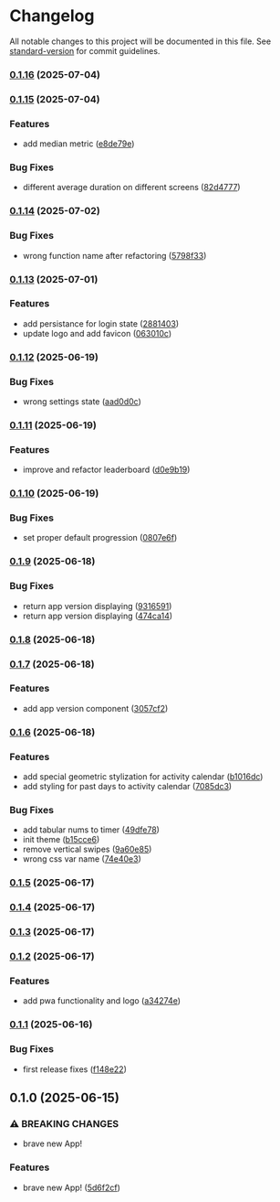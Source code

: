 # Changelog

All notable changes to this project will be documented in this file. See [standard-version](https://github.com/conventional-changelog/standard-version) for commit guidelines.

### [0.1.16](https://github.com/m0rtyn/skuka-app/compare/v0.1.15...v0.1.16) (2025-07-04)

### [0.1.15](https://github.com/m0rtyn/skuka-app/compare/v0.1.14...v0.1.15) (2025-07-04)


### Features

* add median metric ([e8de79e](https://github.com/m0rtyn/skuka-app/commit/e8de79ea80ad9a14b76c635bddc4a530c5aaa039))


### Bug Fixes

* different average duration on different screens ([82d4777](https://github.com/m0rtyn/skuka-app/commit/82d47776265da510b735049e18768f3380088867))

### [0.1.14](https://github.com/m0rtyn/skuka-app/compare/v0.1.13...v0.1.14) (2025-07-02)


### Bug Fixes

* wrong function name after refactoring ([5798f33](https://github.com/m0rtyn/skuka-app/commit/5798f3347255c0d1f5ef31f79e306a5620a4ac40))

### [0.1.13](https://github.com/m0rtyn/skuka-app/compare/v0.1.12...v0.1.13) (2025-07-01)


### Features

* add persistance for login state ([2881403](https://github.com/m0rtyn/skuka-app/commit/28814031f267d9d742011719878eed30a6cbec38))
* update logo and add favicon ([063010c](https://github.com/m0rtyn/skuka-app/commit/063010ca8c3958e3e9a12400f9ff4a428901d83f))

### [0.1.12](https://github.com/m0rtyn/skuka-app/compare/v0.1.11...v0.1.12) (2025-06-19)


### Bug Fixes

* wrong settings state ([aad0d0c](https://github.com/m0rtyn/skuka-app/commit/aad0d0cb7b9ed05eea84add890a6c3021fa24040))

### [0.1.11](https://github.com/m0rtyn/skuka-app/compare/v0.1.10...v0.1.11) (2025-06-19)


### Features

* improve and refactor leaderboard ([d0e9b19](https://github.com/m0rtyn/skuka-app/commit/d0e9b19a131783f4e2ea2fa620e38da8dac05d58))

### [0.1.10](https://github.com/m0rtyn/skuka-app/compare/v0.1.9...v0.1.10) (2025-06-19)


### Bug Fixes

* set proper default progression ([0807e6f](https://github.com/m0rtyn/skuka-app/commit/0807e6f21ed0ddda6590bc6e55d5df75a9b55d8e))

### [0.1.9](https://github.com/m0rtyn/skuka-app/compare/v0.1.8...v0.1.9) (2025-06-18)


### Bug Fixes

* return app version displaying ([9316591](https://github.com/m0rtyn/skuka-app/commit/93165918abdaffd2e0dcf882e2050545ea2db2dd))
* return app version displaying ([474ca14](https://github.com/m0rtyn/skuka-app/commit/474ca14391111a7f44a01a11f337c7ec5502f552))

### [0.1.8](https://github.com/m0rtyn/skuka-app/compare/v0.1.7...v0.1.8) (2025-06-18)

### [0.1.7](https://github.com/m0rtyn/skuka-app/compare/v0.1.6...v0.1.7) (2025-06-18)


### Features

* add app version component ([3057cf2](https://github.com/m0rtyn/skuka-app/commit/3057cf24aff596f5b4d0574acb0f25cd6f71b96a))

### [0.1.6](https://github.com/m0rtyn/skuka-app/compare/v0.1.5...v0.1.6) (2025-06-18)


### Features

* add special geometric stylization for activity calendar ([b1016dc](https://github.com/m0rtyn/skuka-app/commit/b1016dceb95c05b62eb5353b6763fc5f9bc636bf))
* add styling for past days to activity calendar ([7085dc3](https://github.com/m0rtyn/skuka-app/commit/7085dc307b2245f46840ddf8a59faf5763f785e5))


### Bug Fixes

* add tabular nums to timer ([49dfe78](https://github.com/m0rtyn/skuka-app/commit/49dfe78231a983f71305b025566346db45210ce7))
* init theme ([b15cce6](https://github.com/m0rtyn/skuka-app/commit/b15cce621f93b61614e477d3fdebd2851f7d5dd8))
* remove vertical swipes ([9a60e85](https://github.com/m0rtyn/skuka-app/commit/9a60e85f59a3d9c55ce05985f42b7eaabd102d91))
* wrong css var name ([74e40e3](https://github.com/m0rtyn/skuka-app/commit/74e40e3a7601896768443701e6f92df41826f075))

### [0.1.5](https://github.com/m0rtyn/skuka-app/compare/v0.1.4...v0.1.5) (2025-06-17)

### [0.1.4](https://github.com/m0rtyn/skuka-app/compare/v0.1.3...v0.1.4) (2025-06-17)

### [0.1.3](https://github.com/m0rtyn/skuka-app/compare/v0.1.2...v0.1.3) (2025-06-17)

### [0.1.2](https://github.com/m0rtyn/skuka-app/compare/v0.1.1...v0.1.2) (2025-06-17)


### Features

* add pwa functionality and logo ([a34274e](https://github.com/m0rtyn/skuka-app/commit/a34274ed3613410d99694a5a074f66f16dd8c477))

### [0.1.1](https://github.com/m0rtyn/skuka-app/compare/v0.1.0...v0.1.1) (2025-06-16)


### Bug Fixes

* first release fixes ([f148e22](https://github.com/m0rtyn/skuka-app/commit/f148e22a67ecbc5cb06b128d0934f01cc79f08f0))

## 0.1.0 (2025-06-15)


### ⚠ BREAKING CHANGES

* brave new App!

### Features

* brave new App! ([5d6f2cf](https://github.com/m0rtyn/skuka-app/commit/5d6f2cfdb2d286f3fa7969d2b1949b92dac5a003))
